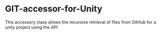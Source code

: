 # GIT-accessor-for-Unity
This accessory class allows the recursive retrieval of files from GitHub for a unity project using the API
